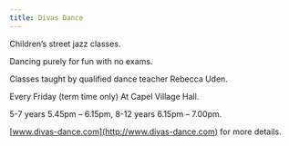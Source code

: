 ```yaml
---
title: Divas Dance
---
```


Children’s street jazz classes.

Dancing purely for fun with no exams.

Classes taught by qualified dance teacher Rebecca Uden.

Every Friday (term time only) At Capel Village Hall.

5-7 years 5.45pm – 6.15pm, 8-12 years 6.15pm – 7.00pm.

[www.divas-dance.com](http://www.divas-dance.com) for more details.

